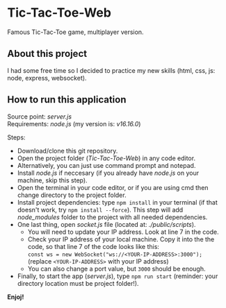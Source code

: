 # Tic-Tac-Toe-Web
Famous Tic-Tac-Toe game, multiplayer version.

## About this project

I had some free time so I decided to practice my new skills (html, css, js: node, express, websocket).
	
## How to run this application

Source point: _server.js_\
Requirements: _node.js_ (my version is: _v16.16.0_)

Steps:
* Download/clone this git repository.
* Open the project folder (_Tic-Tac-Toe-Web_) in any code editor.
* Alternatively, you can just use command prompt and notepad.
* Install _node.js_ if neccesary (if you already have _node.js_ on your machine, skip this step).
* Open the terminal in your code editor, or if you are using cmd then change directory to the project folder.
* Install project dependencies: type `npm install` in your terminal (if that doesn't work, try `npm install --force`). This step will add _node\_modules_ folder to the project with all needed dependencies.
* One last thing, open _socket.js_ file (located at: _./public/scripts_).
	* You will need to update your IP address. Look at line 7 in the code.
	* Check your IP address of your local machine. Copy it into the the code, so that line 7 of the code looks like this: \
	`const ws = new WebSocket("ws://<YOUR-IP-ADDRESS>:3000");`\
	(replace `<YOUR-IP-ADDRESS>` with your IP address)
	* You can also change a port value, but `3000` should be enough.
* Finally, to start the app (_server.js_), type `npm run start` (reminder: your directory location must be project folder!).

**Enjoj!**
